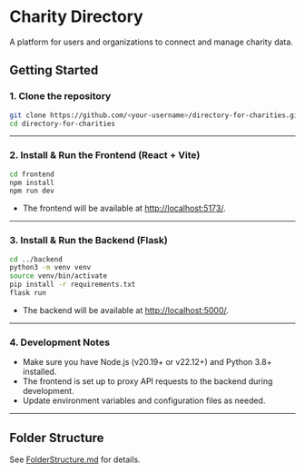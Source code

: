 # Charity Directory

A platform for users and organizations to connect and manage charity data.

## Getting Started

### 1. Clone the repository

```bash
git clone https://github.com/<your-username>/directory-for-charities.git
cd directory-for-charities
```

---

### 2. Install & Run the Frontend (React + Vite)

```bash
cd frontend
npm install
npm run dev
```
- The frontend will be available at [http://localhost:5173/](http://localhost:5173/).

---

### 3. Install & Run the Backend (Flask)

```bash
cd ../backend
python3 -m venv venv
source venv/bin/activate
pip install -r requirements.txt
flask run
```
- The backend will be available at [http://localhost:5000/](http://localhost:5000/).

---

### 4. Development Notes

- Make sure you have Node.js (v20.19+ or v22.12+) and Python 3.8+ installed.
- The frontend is set up to proxy API requests to the backend during development.
- Update environment variables and configuration files as needed.

---

## Folder Structure

See [FolderStructure.md](FolderStructure.md) for details.
